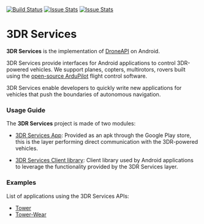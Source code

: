 [![Build Status](https://travis-ci.org/DroidPlanner/3DRServices.svg?branch=master)](https://travis-ci.org/DroidPlanner/3DRServices)
[![Issue Stats](http://issuestats.com/github/DroidPlanner/3DRServices/badge/pr)](http://issuestats.com/github/DroidPlanner/3DRServices)
[![Issue Stats](http://issuestats.com/github/DroidPlanner/3DRServices/badge/issue)](http://issuestats.com/github/DroidPlanner/3DRServices)

# 3DR Services
**3DR Services** is the implementation of [DroneAPI](https://developer.3drobotics.com/) on Android.

3DR Services provide interfaces for Android applications to control 3DR-powered vehicles. We
support planes, copters, multirotors, rovers built using the [open-source ArduPilot](https://github.com/diydrones/ardupilot) flight
control software.

3DR Services enable developers to quickly write new applications for vehicles that push the
boundaries of autonomous navigation.

### Usage Guide
The **3DR Services** project is made of two modules:
* [3DR Services App](https://github.com/DroidPlanner/3DRServices/tree/master/ServiceApp):
Provided as an apk through the Google Play store, this is the layer performing direct
communication with the 3DR-powered vehicles.

* [3DR Services Client library](https://droidplanner.github.io/3DRServices/):
Client library used by Android applications to leverage the functionality provided by the 3DR
Services layer.

### Examples
List of applications using the 3DR Services APIs:
* [Tower](https://github.com/DroidPlanner/droidplanner)
* [Tower-Wear](https://github.com/DroidPlanner/tower-wear)